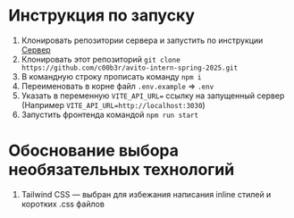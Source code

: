 # Инструкция по запуску
1. Клонировать репозитории сервера и запустить по инструкции [Сервер](https://github.com/avito-tech/tech-internship/tree/main/Tech%20Internships/Frontend/Frontend-trainee-assignment-spring-2025/server)
2. Клонировать этот репозиторий  `git clone https://github.com/c00b3r/avito-intern-spring-2025.git`
3. В командную строку прописать команду `npm i`
4. Переименовать в корне файл `.env.example` => `.env`
5. Указать в переменную `VITE_API_URL=` ссылку на запущенный сервер (Например `VITE_API_URL=http://localhost:3030`)
6. Запустить фронтенда командой `npm run start`

# Обоснование выбора необязательных технологий
1. Tailwind CSS — выбран для избежания написания inline стилей и коротких .css файлов

